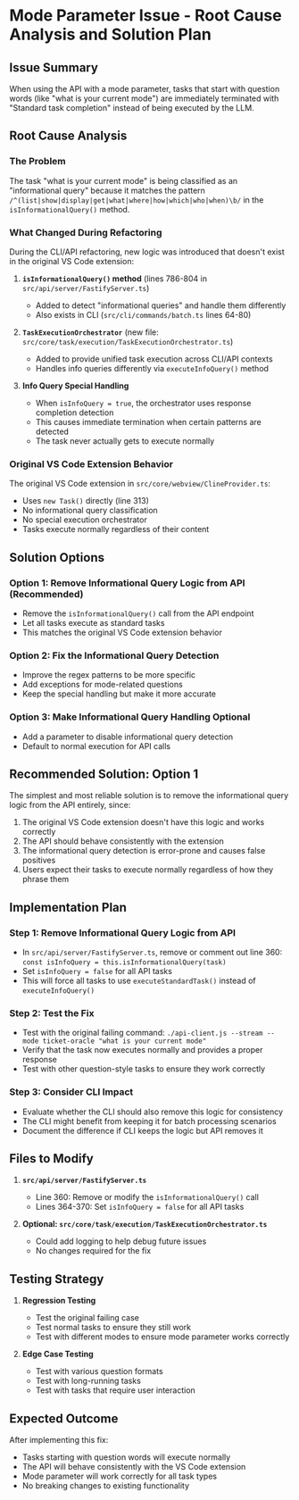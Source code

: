 # Mode Parameter Issue - Root Cause Analysis and Solution Plan

## Issue Summary

When using the API with a mode parameter, tasks that start with question words (like "what is your current mode") are immediately terminated with "Standard task completion" instead of being executed by the LLM.

## Root Cause Analysis

### The Problem

The task "what is your current mode" is being classified as an "informational query" because it matches the pattern `/^(list|show|display|get|what|where|how|which|who|when)\b/` in the `isInformationalQuery()` method.

### What Changed During Refactoring

During the CLI/API refactoring, new logic was introduced that doesn't exist in the original VS Code extension:

1. **`isInformationalQuery()` method** (lines 786-804 in `src/api/server/FastifyServer.ts`)

    - Added to detect "informational queries" and handle them differently
    - Also exists in CLI (`src/cli/commands/batch.ts` lines 64-80)

2. **`TaskExecutionOrchestrator`** (new file: `src/core/task/execution/TaskExecutionOrchestrator.ts`)

    - Added to provide unified task execution across CLI/API contexts
    - Handles info queries differently via `executeInfoQuery()` method

3. **Info Query Special Handling**
    - When `isInfoQuery = true`, the orchestrator uses response completion detection
    - This causes immediate termination when certain patterns are detected
    - The task never actually gets to execute normally

### Original VS Code Extension Behavior

The original VS Code extension in `src/core/webview/ClineProvider.ts`:

- Uses `new Task()` directly (line 313)
- No informational query classification
- No special execution orchestrator
- Tasks execute normally regardless of their content

## Solution Options

### Option 1: Remove Informational Query Logic from API (Recommended)

- Remove the `isInformationalQuery()` call from the API endpoint
- Let all tasks execute as standard tasks
- This matches the original VS Code extension behavior

### Option 2: Fix the Informational Query Detection

- Improve the regex patterns to be more specific
- Add exceptions for mode-related questions
- Keep the special handling but make it more accurate

### Option 3: Make Informational Query Handling Optional

- Add a parameter to disable informational query detection
- Default to normal execution for API calls

## Recommended Solution: Option 1

The simplest and most reliable solution is to remove the informational query logic from the API entirely, since:

1. The original VS Code extension doesn't have this logic and works correctly
2. The API should behave consistently with the extension
3. The informational query detection is error-prone and causes false positives
4. Users expect their tasks to execute normally regardless of how they phrase them

## Implementation Plan

### Step 1: Remove Informational Query Logic from API

- In `src/api/server/FastifyServer.ts`, remove or comment out line 360: `const isInfoQuery = this.isInformationalQuery(task)`
- Set `isInfoQuery = false` for all API tasks
- This will force all tasks to use `executeStandardTask()` instead of `executeInfoQuery()`

### Step 2: Test the Fix

- Test with the original failing command: `./api-client.js --stream --mode ticket-oracle "what is your current mode"`
- Verify that the task now executes normally and provides a proper response
- Test with other question-style tasks to ensure they work correctly

### Step 3: Consider CLI Impact

- Evaluate whether the CLI should also remove this logic for consistency
- The CLI might benefit from keeping it for batch processing scenarios
- Document the difference if CLI keeps the logic but API removes it

## Files to Modify

1. **`src/api/server/FastifyServer.ts`**

    - Line 360: Remove or modify the `isInformationalQuery()` call
    - Lines 364-370: Set `isInfoQuery = false` for all API tasks

2. **Optional: `src/core/task/execution/TaskExecutionOrchestrator.ts`**
    - Could add logging to help debug future issues
    - No changes required for the fix

## Testing Strategy

1. **Regression Testing**

    - Test the original failing case
    - Test normal tasks to ensure they still work
    - Test with different modes to ensure mode parameter works correctly

2. **Edge Case Testing**
    - Test with various question formats
    - Test with long-running tasks
    - Test with tasks that require user interaction

## Expected Outcome

After implementing this fix:

- Tasks starting with question words will execute normally
- The API will behave consistently with the VS Code extension
- Mode parameter will work correctly for all task types
- No breaking changes to existing functionality
